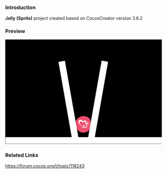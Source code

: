 ### Introduction
**Jelly (Sprite)** project created based on CocosCreator version 3.6.2

### Preview
![image](../../../gif/202211/2022111301.gif)

### Related Links
https://forum.cocos.org/t/topic/118243